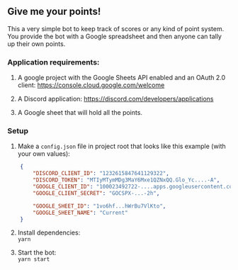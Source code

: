 ## Give me your points!

This a very simple bot to keep track of scores or any kind of point system.
You provide the bot with a Google spreadsheet and then anyone can tally up their own points.

### Application requirements:

1. A google project with the Google Sheets API enabled and an OAuth 2.0 client: https://console.cloud.google.com/welcome

2. A Discord application: https://discord.com/developers/applications

3. A Google sheet that will hold all the points.

### Setup

1. Make a `config.json` file in project root that looks like this example (with your own values):
```json
    {
        "DISCORD_CLIENT_ID": "1232615847641129322",
        "DISCORD_TOKEN": "MTIyMTymMDg3MaY6Mxe1QZNxQQ.Glo_Yc....-A",
        "GOOGLE_CLIENT_ID": "100023492722-....apps.googleusercontent.com",
        "GOOGLE_CLIENT_SECRET": "GOCSPX-...-2h",

        "GOOGLE_SHEET_ID": "1vo6hf...hWrBu7VlKto",
        "GOOGLE_SHEET_NAME": "Current"
    }
```

2. Install dependencies:\
    `yarn`

3. Start the bot:\
    `yarn start`
